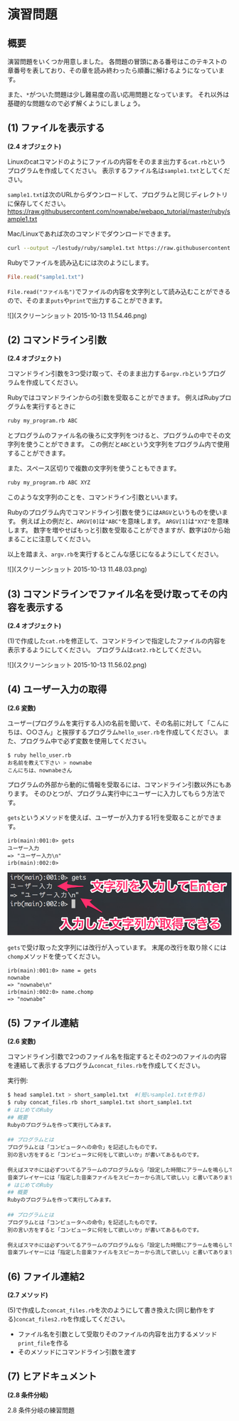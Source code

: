 # 演習問題
## 概要
演習問題をいくつか用意しました。
各問題の冒頭にある番号はこのテキストの章番号を表しており、その章を読み終わったら順番に解けるようになっています。

また、`*`がついた問題は少し難易度の高い応用問題となっています。
それ以外は基礎的な問題なので必ず解くようにしましょう。

## (1) ファイルを表示する
__(2.4 オブジェクト)__

Linuxのcatコマンドのようにファイルの内容をそのまま出力する`cat.rb`というプログラムを作成してください。
表示するファイル名は`sample1.txt`としてください。

`sample1.txt`は次のURLからダウンロードして、プログラムと同じディレクトリに保存してください。
https://raw.githubusercontent.com/nownabe/webapp_tutorial/master/ruby/sample1.txt

Mac/Linuxであれば次のコマンドでダウンロードできます。

```bash
curl --output ~/lestudy/ruby/sample1.txt https://raw.githubusercontent.com/nownabe/webapp_tutorial/master/ruby/sample1.txt
```

Rubyでファイルを読み込むには次のようにします。

```ruby
File.read("sample1.txt")
```

`File.read("ファイル名")`でファイルの内容を文字列として読み込むことができるので、そのまま`puts`や`print`で出力することができます。

![](スクリーンショット 2015-10-13 11.54.46.png)

## (2) コマンドライン引数
__(2.4 オブジェクト)__

コマンドライン引数を3つ受け取って、そのまま出力する`argv.rb`というプログラムを作成してください。

Rubyではコマンドラインからの引数を受取ることができます。
例えばRubyプログラムを実行するときに

```bash
ruby my_program.rb ABC
```

とプログラムのファイル名の後ろに文字列をつけると、プログラムの中でその文字列を使うことができます。
この例だと`ABC`という文字列をプログラム内で使用することができます。

また、スペース区切りで複数の文字列を使うこともできます。

```bash
ruby my_program.rb ABC XYZ
```

このような文字列のことを、コマンドライン引数といいます。

Rubyのプログラム内でコマンドライン引数を使うには`ARGV`というものを使います。
例えば上の例だと、`ARGV[0]`は`"ABC"`を意味します。
`ARGV[1]`は`"XYZ"`を意味します。
数字を増やせばもっと引数を受取ることができますが、数字は0から始まることに注意してください。

以上を踏まえ、`argv.rb`を実行するとこんな感じになるようにしてください。

![](スクリーンショット 2015-10-13 11.48.03.png)

## (3) コマンドラインでファイル名を受け取ってその内容を表示する
__(2.4 オブジェクト)__

(1)で作成した`cat.rb`を修正して、コマンドラインで指定したファイルの内容を表示するようにしてください。
プログラムは`cat2.rb`としてください。

![](スクリーンショット 2015-10-13 11.56.02.png)

## (4) ユーザー入力の取得
__(2.6 変数)__

ユーザー(プログラムを実行する人)の名前を聞いて、その名前に対して「こんにちは、○○さん」と挨拶するプログラム`hello_user.rb`を作成してください。
また、プログラム中で必ず変数を使用してください。

```bash
$ ruby hello_user.rb
お名前を教えて下さい > nownabe
こんにちは、nownabeさん
```

プログラムの外部から動的に情報を受取るには、コマンドライン引数以外にもあります。
そのひとつが、プログラム実行中にユーザーに入力してもらう方法です。

`gets`というメソッドを使えば、ユーザーが入力する1行を受取ることができます。

```irb
irb(main):001:0> gets
ユーザー入力
=> "ユーザー入力\n"
irb(main):002:0>
```

![](スクリーンショット_2015-10-20_14_07_51.png)

`gets`で受け取った文字列には改行が入っています。
末尾の改行を取り除くには`chomp`メソッドを使ってください。

```irb
irb(main):001:0> name = gets
nownabe
=> "nownabe\n"
irb(main):002:0> name.chomp
=> "nownabe"
```

## (5) ファイル連結
__(2.6 変数)__

コマンドライン引数で2つのファイル名を指定するとその2つのファイルの内容を連結して表示するプログラム`concat_files.rb`を作成してください。

実行例:

```bash
$ head sample1.txt > short_sample1.txt  #(短いsample1.txtを作る)
$ ruby concat_files.rb short_sample1.txt short_sample1.txt 
# はじめてのRuby
## 概要
Rubyのプログラムを作って実行してみます。

## プログラムとは
プログラムとは「コンピュータへの命令」を記述したものです。
別の言い方をすると「コンピュータに何をして欲しいか」が書いてあるものです。

例えばスマホには必ずついてるアラームのプログラムなら「設定した時間にアラームを鳴らして欲しい」と書いてあります。
音楽プレイヤーには「指定した音楽ファイルをスピーカーから流して欲しい」と書いてあります。
# はじめてのRuby
## 概要
Rubyのプログラムを作って実行してみます。

## プログラムとは
プログラムとは「コンピュータへの命令」を記述したものです。
別の言い方をすると「コンピュータに何をして欲しいか」が書いてあるものです。

例えばスマホには必ずついてるアラームのプログラムなら「設定した時間にアラームを鳴らして欲しい」と書いてあります。
音楽プレイヤーには「指定した音楽ファイルをスピーカーから流して欲しい」と書いてあります。
```

## (6) ファイル連結2
__(2.7 メソッド)__

(5)で作成した`concat_files.rb`を次のようにして書き換えた(同じ動作をする)`concat_files2.rb`を作成してください。

* ファイル名を引数として受取りそのファイルの内容を出力するメソッド`print_file`を作る
* そのメソッドにコマンドライン引数を渡す

## (7) ヒアドキュメント
__(2.8 条件分岐)__

2.8 条件分岐の練習問題